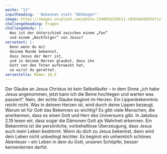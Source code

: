 ```yaml
---
woche: "11"
inputheading: ' Bekennen statt "Abhängen"'
image: https://images.unsplash.com/photo-1540656258511-c03bb9e5055d?ixlib=rb-1.2.1&ixid=eyJhcHBfaWQiOjEyMDd9&auto=format&fit=crop&w=701&q=80
challengeheading: Fragen
challengebody: |-
  Was ist der Unterschied zwischen einem „Fan“
  und einem „Nachfolger“ von Jesus?
versetext: |-
  Denn wenn du mit
  deinem Munde bekennst,
  dass Jesus der Herr ist,
  und in deinem Herzen glaubst, dass ihn
  Gott von den Toten auferweckt hat,
  so wirst du gerettet.
versestelle: Römer 10,9
---
```

Der Glaube an Jesus Christus ist kein
Selbstläufer – in dem Sinne „ich habe
Jesus angenommen, jetzt kann ich
die Beine hochlegen und warten was
passiert“. Nein, der echte Glaube beginnt
im Herzen. Ein Lippenbekenntnis reicht
nicht. Was in deinem Herzen ist, wird
durch deine Lippen bezeugt.
Warum ist für Gott das Bekennen so
wichtig? Es gibt viele Menschen, die
anerkennen, dass es einen Gott und Herr
des Universums gibt. In Jakobus 2,19
lesen wir, dass sogar die Dämonen Gott
als Wahrheit erkennen.
Ein Bekenntnis ist die persönliche,
vorbehaltlose Überzeugung, dass Jesus
auch mein Leben bestimmt. Wenn du
dich zu Jesus bekennst, dann wird dein
Leben nicht unbedingt leichter. Es beginnt
ein unheimlich schönes Abenteuer
– ein Leben in dem du Gott, unseren
Schöpfer, besser kennenlernen darfst.